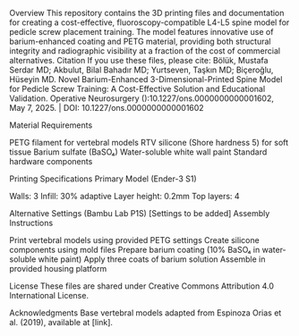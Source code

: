 Overview
This repository contains the 3D printing files and documentation for creating a cost-effective, fluoroscopy-compatible L4-L5 spine model for pedicle screw placement training. The model features innovative use of barium-enhanced coating and PETG material, providing both structural integrity and radiographic visibility at a fraction of the cost of commercial alternatives.
Citation
If you use these files, please cite:
Bölük, Mustafa Serdar MD; Akbulut, Bilal Bahadır MD; Yurtseven, Taşkın MD; Biçeroğlu, Hüseyin MD. Novel Barium-Enhanced 3-Dimensional-Printed Spine Model for Pedicle Screw Training: A Cost-Effective Solution and Educational Validation. Operative Neurosurgery ():10.1227/ons.0000000000001602, May 7, 2025. | DOI: 10.1227/ons.0000000000001602 

Material Requirements

PETG filament for vertebral models
RTV silicone (Shore hardness 5) for soft tissue
Barium sulfate (BaSO₄)
Water-soluble white wall paint
Standard hardware components

Printing Specifications
Primary Model (Ender-3 S1)

Walls: 3
Infill: 30% adaptive
Layer height: 0.2mm
Top layers: 4

Alternative Settings (Bambu Lab P1S)
[Settings to be added]
Assembly Instructions

Print vertebral models using provided PETG settings
Create silicone components using mold files
Prepare barium coating (10% BaSO₄ in water-soluble white paint)
Apply three coats of barium solution
Assemble in provided housing platform

License
These files are shared under Creative Commons Attribution 4.0 International License.

Acknowledgments
Base vertebral models adapted from Espinoza Orias et al. (2019), available at [link].

